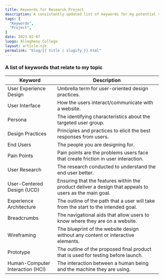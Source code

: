 ```yaml
---
title: Keywords for Research Project
description: A consistently updated list of keywords for my potential research project.
tags: [
  "Keywords",
  "Project",
]
date: 2023-02-07
luogo: Allegheny College
layout: article.njk
permalink: "blog/{{ title | slugify }}.html"
---
```


### A list of keywords that relate to my topic
| Keyword                          		 | Description |
| ---------------------------------------------------- | --------------- |
| User Experience Design          		 | Umbrella term for user-oriented design practices.|
| User Interface                   		 | How the users interact/communicate with a website.|
| Persona                          		 | The identifying characteristics about the targeted user group.|
| Design Practices                		 | Principles and practices to elicit the best responses from users.|
| End Users                       		 | The people you are designing for.|
| Pain Points                     		 | Pain points are the problems users face that create friction in user interaction.|
| User Research                   		 | The research conducted to understand the end user better.|
| User-Centered Design (UCD)      	   | Ensuring that the features within the product deliver a design that appeals to users as the main goal.|
| Experience Architecture          		 | The outline of the path that a user will take from the start to the intended goal.|
| Breadcrumbs                      		 | The navigational aids that allow users to know where they are on a website.|
| Wireframing                     		 | The blueprint of the website design without any content or interactive elements.|
| Prototype                        		 | The outline of the proposed final product that is used for testing before launch.|
| Human-Computer Interaction (HCI)  	 | The interaction between a human being and the machine they are using.|